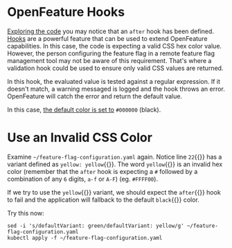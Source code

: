 # OpenFeature Hooks

[Exploring the code](https://github.com/open-feature/playground/blob/0b74b12fe84421f2d12dd14767e77fb3450ee539/packages/app/src/app/hex-color/hex-color.service.ts#L9) you may notice that an `after` hook has been defined. [Hooks](https://docs.openfeature.dev/docs/reference/concepts/hooks/) are a powerful feature that can be used to extend OpenFeature capabilities. In this case, the code is expecting a valid CSS hex color value. However, the person configuring the feature flag in a remote feature flag management tool may not be aware of this requirement. That's where a validation hook could be used to ensure only valid CSS values are returned. 

In this hook, the evaluated value is tested against a regular expression. If it doesn't match, a warning messaged is logged and the hook throws an error. OpenFeature will catch the error and return the default value.

In this case, [the default color is set to](https://github.com/open-feature/playground/blob/0b74b12fe84421f2d12dd14767e77fb3450ee539/packages/app/src/app/hex-color/hex-color.service.ts#L10) `#000000` (black).

# Use an Invalid CSS Color

Examine `~/feature-flag-configuration.yaml` again. Notice line `22`{{}} has a variant defined as `yellow: yellow`{{}}. The word `yellow`{{}} is an invalid hex color (remember that the `after` hook is expecting a `#` followed by a combination of any `6` digits, `a-f` or `A-F`) (eg. `#FFFF00`).

If we try to use the `yellow`{{}} variant, we should expect the `after`{{}} hook to fail and the application will fallback to the default `black`{{}} color.

Try this now:

```
sed -i 's/defaultVariant: green/defaultVariant: yellow/g' ~/feature-flag-configuration.yaml
kubectl apply -f ~/feature-flag-configuration.yaml
```